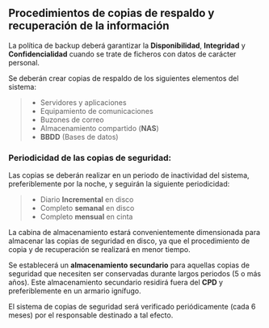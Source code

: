 ## Procedimientos de copias de respaldo y recuperación de la información <!-- {docsify-ignore} -->

La política de backup deberá garantizar la **Disponibilidad**, **Integridad** y **Confidencialidad** cuando se trate de ficheros con datos de carácter personal.

Se deberán crear copias de respaldo de los siguientes elementos del sistema:
>- Servidores y aplicaciones
>- Equipamiento de comunicaciones
>- Buzones de correo
>- Almacenamiento compartido (**NAS**)
>- **BBDD** (Bases de datos)

### Periodicidad de las copias de seguridad:
Las copias se deberán realizar en un periodo de inactividad del sistema, preferiblemente por la noche, y seguirán la siguiente periodicidad:
>- Diario **Incremental** en disco
>- Completo **semanal** en disco
>- Completo **mensual** en cinta

La cabina de almacenamiento estará convenientemente dimensionada para almacenar las copias de seguridad en disco, ya que el procedimiento de copia y de recuperación se realizará en menor tiempo.

Se establecerá un **almacenamiento secundario** para aquellas copias de seguridad que necesiten ser conservadas durante largos periodos (5 o más años). Este almacenamiento secundario residirá fuera del **CPD** y preferiblemente en un armario ignífugo.

El sistema de copias de seguridad será verificado periódicamente (cada 6 meses) por el responsable destinado a tal efecto.